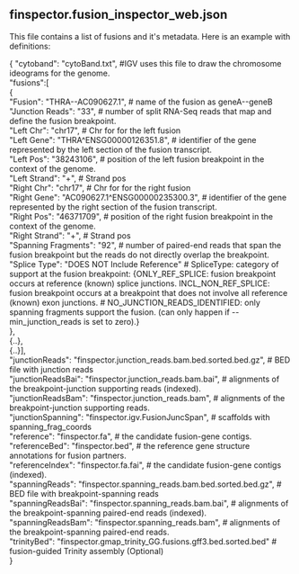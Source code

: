 ## finspector.fusion_inspector_web.json
This file contains a list of fusions and it's metadata. Here is an example with definitions:

{
 "cytoband": "cytoBand.txt", #IGV uses this file to draw the chromosome ideograms for the genome.  
 "fusions":[  
   {  
      "Fusion": "THRA--AC090627.1", # name of the fusion as geneA--geneB  
      "Junction Reads": "33", # number of split RNA-Seq reads that map and define the fusion breakpoint.  
      "Left Chr": "chr17", # Chr for for the left fusion  
      "Left Gene": "THRA^ENSG00000126351.8", # identifier of the gene represented by the left section of the fusion transcript.  
      "Left Pos": "38243106", # position of the left fusion breakpoint in the context of the genome.  
      "Left Strand": "+", # Strand pos  
      "Right Chr": "chr17", # Chr for for the right fusion  
      "Right Gene": "AC090627.1^ENSG00000235300.3", # identifier of the gene represented by the right section of the fusion transcript.  
      "Right Pos": "46371709", # position of the right fusion breakpoint in the context of the genome.  
      "Right Strand": "+", # Strand pos  
      "Spanning Fragments": "92", # number of paired-end reads that span the fusion breakpoint but the reads do not directly overlap the breakpoint.  
      "Splice Type": "DOES NOT Include Reference" # SpliceType: category of support at the fusion breakpoint: {ONLY_REF_SPLICE: fusion breakpoint occurs at reference (known) splice junctions. INCL_NON_REF_SPLICE: fusion breakpoint occurs at a breakpoint that does not involve all reference (known) exon junctions. # NO_JUNCTION_READS_IDENTIFIED: only spanning fragments support the fusion. (can only happen if --min_junction_reads is set to zero).}  
    },  
    {..},  
    {..}],    
  "junctionReads": "finspector.junction_reads.bam.bed.sorted.bed.gz", # BED file with junction reads  
  "junctionReadsBai": "finspector.junction_reads.bam.bai", # alignments of the breakpoint-junction supporting reads (indexed).  
  "junctionReadsBam": "finspector.junction_reads.bam", # alignments of the breakpoint-junction supporting reads.  
  "junctionSpanning": "finspector.igv.FusionJuncSpan", # scaffolds with spanning_frag_coords  
  "reference": "finspector.fa", # the candidate fusion-gene contigs.   
  "referenceBed": "finspector.bed", # the reference gene structure annotations for fusion partners.  
  "referenceIndex": "finspector.fa.fai", # the candidate fusion-gene contigs (indexed).  
  "spanningReads": "finspector.spanning_reads.bam.bed.sorted.bed.gz", # BED file with breakpoint-spanning reads  
  "spanningReadsBai": "finspector.spanning_reads.bam.bai", # alignments of the breakpoint-spanning paired-end reads (indexed).  
  "spanningReadsBam": "finspector.spanning_reads.bam", # alignments of the breakpoint-spanning paired-end reads.  
  "trinityBed": "finspector.gmap_trinity_GG.fusions.gff3.bed.sorted.bed" # fusion-guided Trinity assembly (Optional)  
}

